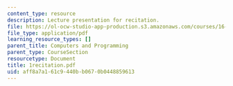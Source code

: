 ```yaml
---
content_type: resource
description: Lecture presentation for recitation.
file: https://ol-ocw-studio-app-production.s3.amazonaws.com/courses/16-01-unified-engineering-i-ii-iii-iv-fall-2005-spring-2006/aff8a7a161c9440bb0670b0448859613_1recitation.pdf
file_type: application/pdf
learning_resource_types: []
parent_title: Computers and Programming
parent_type: CourseSection
resourcetype: Document
title: 1recitation.pdf
uid: aff8a7a1-61c9-440b-b067-0b0448859613
---
```

